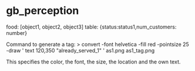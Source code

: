 # gb_perception
food: [object1, object2, object3]
table: {status:status1,num_customers: number}

Command to generate a tag: > convert -font helvetica -fill red -pointsize 25 -draw ' text 120,350 "already_served_1" ' as1.png as1_tag.png

This specifies the color, the font, the size, the location and the own
text.
